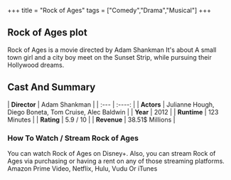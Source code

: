 +++
title = "Rock of Ages"
tags = ["Comedy","Drama","Musical"]
+++
## Rock of Ages plot
Rock of Ages is a movie directed by Adam Shankman It's about A small town girl and a city boy meet on the Sunset Strip, while pursuing their Hollywood dreams.
## Cast And Summary
| **Director**      | Adam Shankman |
    | :---        |    :----:   |
    |  **Actors** | Julianne Hough, Diego Boneta, Tom Cruise, Alec Baldwin |
    | **Year**   | 2012    |
    |  **Runtime** | 123 Minutes |
    |  **Rating** | 5.9 / 10 | 
    |  **Revenue** | 38.51$ Millions |
### How To Watch / Stream Rock of Ages
You can watch Rock of Ages on Disney+.
Also, you can stream Rock of Ages via purchasing or having a rent on any of those streaming platforms.
Amazon Prime Video, Netflix, Hulu, Vudu Or iTunes